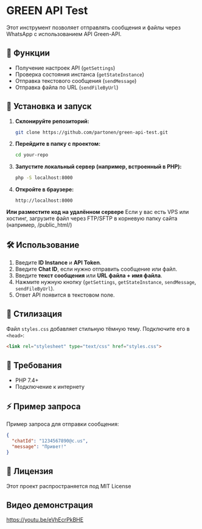 # GREEN API Test

Этот инструмент позволяет отправлять сообщения и файлы через WhatsApp с использованием API Green-API.

## 🚀 Функции
- Получение настроек API (`getSettings`)
- Проверка состояния инстанса (`getStateInstance`)
- Отправка текстового сообщения (`sendMessage`)
- Отправка файла по URL (`sendFileByUrl`)

## 🔧 Установка и запуск
1. **Склонируйте репозиторий:**
   ```sh
   git clone https://github.com/partonen/green-api-test.git
   ```
2. **Перейдите в папку с проектом:**
   ```sh
   cd your-repo
   ```
3. **Запустите локальный сервер (например, встроенный в PHP):**
   ```sh
   php -S localhost:8000
   ```
4. **Откройте в браузере:**
   ```
   http://localhost:8000
   ```

**Или разместите код на удалённом сервере**
Если у вас есть VPS или хостинг, загрузите файл через FTP/SFTP в корневую папку сайта (например, /public_html/)

## 🛠 Использование
1. Введите **ID Instance** и **API Token**.
2. Введите **Chat ID**, если нужно отправить сообщение или файл.
3. Введите **текст сообщения** или **URL файла + имя файла**.
4. Нажмите нужную кнопку (`getSettings`, `getStateInstance`, `sendMessage`, `sendFileByUrl`).
5. Ответ API появится в текстовом поле.

## 🎨 Стилизация
Файл `styles.css` добавляет стильную тёмную тему. Подключите его в `<head>`:
```html
<link rel="stylesheet" type="text/css" href="styles.css">
```

## 📝 Требования
- PHP 7.4+
- Подключение к интернету

## ⚡ Пример запроса
Пример запроса для отправки сообщения:
```json
{
  "chatId": "1234567890@c.us",
  "message": "Привет!"
}
```

## 📜 Лицензия
Этот проект распространяется под MIT License

## Видео демонстрация 
https://youtu.be/eVhEcrPkBHE

